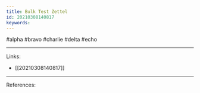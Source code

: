 ```yaml
---
title: Bulk Test Zettel
id: 20210308140817
keywords:
---
```

#alpha #bravo #charlie #delta #echo

---
Links:

- [[20210308140817]]

---
References:
